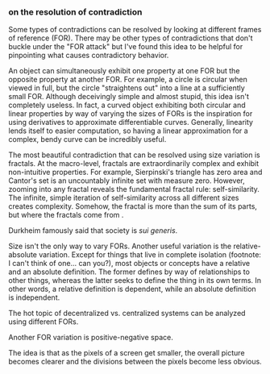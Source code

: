 ### on the resolution of contradiction

Some types of contradictions can be resolved by looking at different frames of reference (FOR). There may be other types of contradictions that don't buckle under the "FOR attack" but I've found this idea to be helpful for pinpointing what causes contradictory behavior. 

An object can simultaneously exhibit one property at one FOR but the opposite property at another FOR. For example, a circle is circular when viewed in full, but the circle "straightens out" into a line at a sufficiently small FOR. Although deceivingly simple and almost stupid, this idea isn't completely useless. In fact, a curved object exhibiting both circular and linear properties by way of varying the sizes of FORs is the inspiration for using derivatives to approximate differentiable curves. Generally, linearity lends itself to easier computation, so having a linear approximation for a complex, bendy curve can be incredibly useful. 

The most beautiful contradiction that can be resolved using size variation is fractals. At the macro-level, fractals are extraordinarily complex and exhibit non-intuitive properties. For example, Sierpinski's triangle has zero area and Cantor's set is an uncountably infinite set with measure zero. However, zooming into any fractal reveals the fundamental fractal rule: self-similarity. The infinite, simple iteration of self-similarity across all different sizes creates complexity. Somehow, the fractal is more than the sum of its parts, but where the fractals come from . 

Durkheim famously said that society is *sui generis*. 

Size isn't the only way to vary FORs. Another useful variation is the relative-absolute variation. Except for things that live in complete isolation (footnote: I can't think of one... can you?), most objects or concepts have a relative and an absolute definition. The former defines by way of relationships to other things, whereas the latter seeks to define the thing in its own terms. In other words, a relative definition is dependent, while an absolute definition is independent. 

The hot topic of decentralized vs. centralized systems can be analyzed using different FORs. 

Another FOR variation is positive-negative space. 

The idea is that as the pixels of a screen get smaller, the overall picture becomes clearer and the divisions between the pixels become less obvious. 